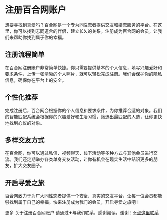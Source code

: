 # 注册百合网账户

想要寻找到真爱吗？百合网是一个专为同性恋者提供交友和婚恋服务的平台。在这里，你可以找到志同道合的伴侣，建立长久的关系。注册成为百合网的会员，让我们来帮助你找到属于你的幸福。

## 注册流程简单

在百合网注册账户非常简单快捷。你只需要提供基本的个人信息，填写兴趣爱好和要求条件，上传一张清晰的个人照片，就可以轻松完成注册。我们会保护你的隐私信息，确保你在平台上的安全。

## 个性化推荐

完成注册后，百合网会根据你的个人信息和要求条件，为你推荐合适的对象。我们的智能匹配系统会根据你的兴趣爱好和生活习惯，筛选出最匹配的人选，让你更快地找到心仪的对象。

## 多样交友方式

在百合网，你可以通过私信、视频聊天、线下活动等多种方式与其他会员进行交流。我们还定期举办各类单身交友活动，让你有机会在现实生活中结识更多的朋友，扩大交友圈子。

## 开启寻爱之旅

百合网致力于为广大同性恋者提供一个安全、真实的交友平台，让每一位会员都能够找到属于自己的幸福。快来注册成为我们的会员，开启寻爱之旅吧！

更多 关于注册百合网账户 请通过✈与我们联系，感谢阅读，谢谢！[✈点这里联系](https://d.k02.cc)